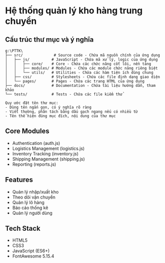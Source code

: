# Hệ thống quản lý kho hàng trung chuyển

## Cấu trúc thư mục và ý nghĩa

```
g:\PTTK\
├── src/              # Source code - Chứa mã nguồn chính của ứng dụng
│   ├── js/          # JavaScript - Chứa mã xử lý, logic của ứng dụng
│   │   ├── core/    # Core - Chứa các chức năng cốt lõi, nền tảng
│   │   ├── modules/ # Modules - Chứa các module chức năng riêng biệt
│   │   └── utils/   # Utilities - Chứa các hàm tiện ích dùng chung
│   ├── css/         # Stylesheets - Chứa các file định dạng giao diện
│   └── pages/       # Pages - Chứa các trang HTML của ứng dụng
├── docs/            # Documentation - Chứa tài liệu hướng dẫn, tham khảo
└── tests/           # Tests - Chứa các file kiểm thử

Quy ước đặt tên thư mục:
- Dùng tên ngắn gọn, có ý nghĩa rõ ràng
- Viết thường, phân tách bằng dấu gạch ngang nếu có nhiều từ
- Tên thể hiện đúng mục đích, nội dung của thư mục
```

## Core Modules
- Authentication (auth.js)
- Logistics Management (logistics.js)
- Inventory Tracking (inventory.js)
- Shipping Management (shipping.js)
- Reporting (reports.js)

## Features
- Quản lý nhập/xuất kho
- Theo dõi vận chuyển
- Quản lý lô hàng
- Báo cáo thống kê
- Quản lý người dùng

## Tech Stack
- HTML5
- CSS3
- JavaScript (ES6+)
- FontAwesome 5.15.4

